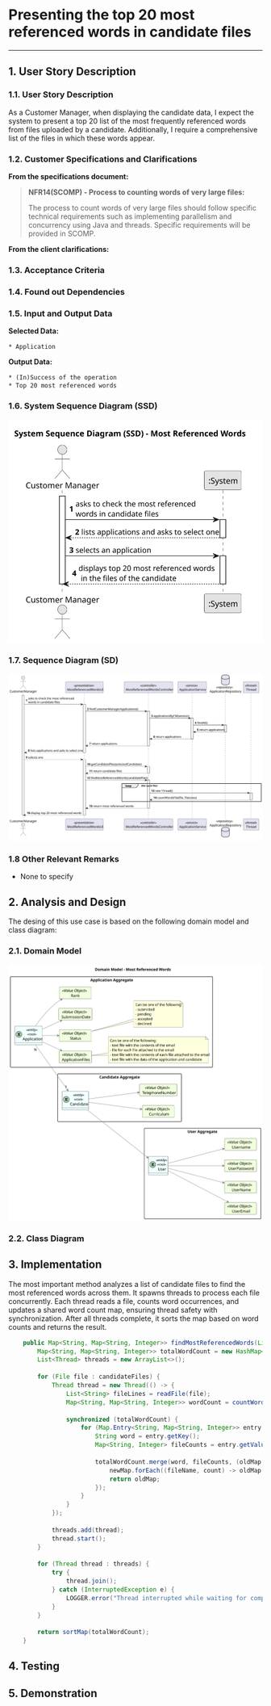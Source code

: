 # Presenting the top 20 most referenced words in candidate files

-----------

## 1. User Story Description

### 1.1. User Story Description

As a Customer Manager, when displaying the candidate data, I expect the system to present 
a top 20 list of the most frequently referenced words from files uploaded by a
candidate. Additionally, I require a comprehensive list of the files in which these 
words appear.

### 1.2. Customer Specifications and Clarifications

**From the specifications document:**

> **NFR14(SCOMP) - Process to counting words of very large files:**
> 
> The process to count words of very large files should follow specific
technical requirements such as implementing parallelism and concurrency using Java
and threads. Specific requirements will be provided in SCOMP.

**From the client clarifications:**

### 1.3. Acceptance Criteria

### 1.4. Found out Dependencies

### 1.5. Input and Output Data

**Selected Data:**

    * Application

**Output Data:**

    * (In)Success of the operation
    * Top 20 most referenced words

### 1.6. System Sequence Diagram (SSD)
![system-sequence-diagram.svg](system-sequence-diagram.svg)

### 1.7. Sequence Diagram (SD)
![sequence-diagram.svg](sequence-diagram.svg)

### 1.8 Other Relevant Remarks

*  None to specify

## 2. Analysis and Design
The desing of this use case is based on the following domain model and class diagram:

### 2.1. Domain Model
![domain-model.svg](domain-model.svg)

### 2.2. Class Diagram

## 3. Implementation
The most important method analyzes a list of candidate files to find the most referenced words across them. It spawns 
threads to process each file concurrently. Each thread reads a file, counts word occurrences, and updates a shared word 
count map, ensuring thread safety with synchronization. After all threads complete, it sorts the map based on word counts 
and returns the result.

```java
    public Map<String, Map<String, Integer>> findMostReferencedWords(List<File> candidateFiles) {
        Map<String, Map<String, Integer>> totalWordCount = new HashMap<>();
        List<Thread> threads = new ArrayList<>();

        for (File file : candidateFiles) {
            Thread thread = new Thread(() -> {
                List<String> fileLines = readFile(file);
                Map<String, Map<String, Integer>> wordCount = countWordsFile(file, fileLines);

                synchronized (totalWordCount) {
                    for (Map.Entry<String, Map<String, Integer>> entry : wordCount.entrySet()) {
                        String word = entry.getKey();
                        Map<String, Integer> fileCounts = entry.getValue();

                        totalWordCount.merge(word, fileCounts, (oldMap, newMap) -> {
                            newMap.forEach((fileName, count) -> oldMap.merge(fileName, count, Integer::sum));
                            return oldMap;
                        });
                    }
                }
            });

            threads.add(thread);
            thread.start();
        }

        for (Thread thread : threads) {
            try {
                thread.join();
            } catch (InterruptedException e) {
                LOGGER.error("Thread interrupted while waiting for completion", e);
            }
        }

        return sortMap(totalWordCount);
    }
```

## 4. Testing

## 5. Demonstration